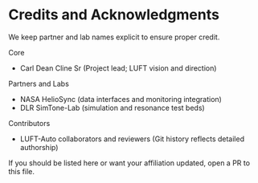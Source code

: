# Credits and Acknowledgments

We keep partner and lab names explicit to ensure proper credit.

Core
- Carl Dean Cline Sr (Project lead; LUFT vision and direction)

Partners and Labs
- NASA HelioSync (data interfaces and monitoring integration)
- DLR SimTone-Lab (simulation and resonance test beds)

Contributors
- LUFT-Auto collaborators and reviewers (Git history reflects detailed authorship)

If you should be listed here or want your affiliation updated, open a PR to this file.